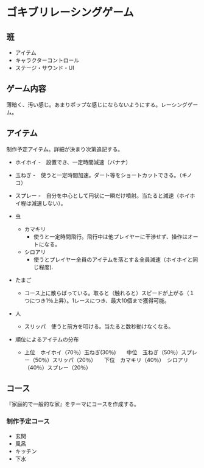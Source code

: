 # ゴキブリレーシングゲーム

## 班
- アイテム
- キャラクターコントロール
- ステージ・サウンド・UI

## ゲーム内容
薄暗く、汚い感じ。あまりポップな感じにならないようにする。レーシングゲーム。

## アイテム
制作予定アイテム。詳細が決まり次第追記する。
- ホイホイ
	-　設置でき、一定時間減速（バナナ）
- 玉ねぎ
	-　使うと一定時間加速。ダート等をショートカットできる。（キノコ）
- スプレー
	-　自分を中心として円状に一瞬だけ噴射。当たると減速（ホイホイ程は減速しない）。
- 虫
	- カマキリ
		- 使うと一定時間飛行。飛行中は他プレイヤーに干渉せず、操作はオートになる。
	- シロアリ
		- 使うとプレイヤー全員のアイテムを落とす＆全員減速（ホイホイと同じ程度).
- たまご
	- コース上に散らばっている。取ると（触れると）スピードが上がる（１つにつき1％上昇）。1レースにつき、最大10個まで獲得可能。
- 人
	- スリッパ　使うと前方を叩ける。当たると数秒動けなくなる。
	
- 順位によるアイテムの分布
	- 上位　ホイホイ（70％）玉ねぎ(30％)　　中位　玉ねぎ（50％）スプレー（50％）スリッパ（20％）　　下位　カマキリ（40％）　シロアリ（40％）スプレー（20％）
	

## コース
『家庭的で一般的な家』をテーマにコースを作成する。
### 制作予定コース
- 玄関
- 風呂
- キッチン
- 下水
